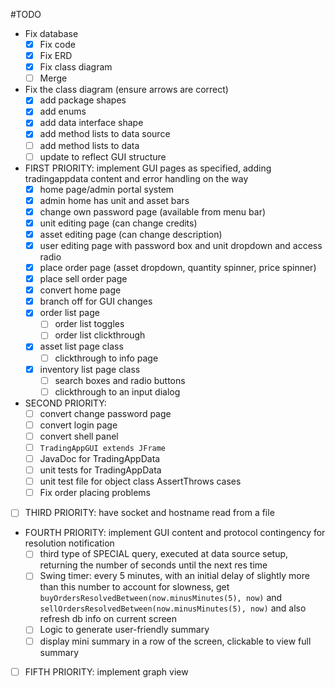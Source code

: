 #TODO
* Fix database
    - [x] Fix code
    - [x] Fix ERD
    - [x] Fix class diagram
    - [ ] Merge
* Fix the class diagram (ensure arrows are correct)
    - [x] add package shapes
    - [x] add enums
    - [x] add data interface shape
    - [x] add method lists to data source
    - [ ] add method lists to data
    - [ ] update to reflect GUI structure
* FIRST PRIORITY: implement GUI pages as specified, adding tradingappdata content and error handling on the way
    - [x] home page/admin portal system
    - [x] admin home has unit and asset bars
    - [x] change own password page (available from menu bar)
    - [x] unit editing page (can change credits)
    - [x] asset editing page (can change description)
    - [x] user editing page with password box and unit dropdown and access radio
    - [x] place order page (asset dropdown, quantity spinner, price spinner)
    - [x] place sell order page
    - [x] convert home page
    - [x] branch off for GUI changes
    - [x] order list page
        - [ ] order list toggles
        - [ ] order list clickthrough
    - [x] asset list page class
        - [ ] clickthrough to info page
    - [x] inventory list page class
        - [ ] search boxes and radio buttons
        - [ ] clickthrough to an input dialog
* SECOND PRIORITY:
    - [ ] convert change password page
    - [ ] convert login page
    - [ ] convert shell panel
    - [ ] `TradingAppGUI extends JFrame`
    - [ ] JavaDoc for TradingAppData
    - [ ] unit tests for TradingAppData
    - [ ] unit test file for object class AssertThrows cases
    - [ ] Fix order placing problems
* [ ] THIRD PRIORITY: have socket and hostname read from a file
* FOURTH PRIORITY: implement GUI content and protocol contingency for resolution notification
    * [ ] third type of SPECIAL query, executed at data source setup, returning the number of seconds until the next res time
    * [ ] Swing timer: every 5 minutes, with an initial delay of slightly more than this number to account for slowness, get
      `buyOrdersResolvedBetween(now.minusMinutes(5), now)` and `sellOrdersResolvedBetween(now.minusMinutes(5), now)`
      and also refresh db info on current screen
    * [ ] Logic to generate user-friendly summary
    * [ ] display mini summary in a row of the screen, clickable to view full summary
* [ ] FIFTH PRIORITY: implement graph view
